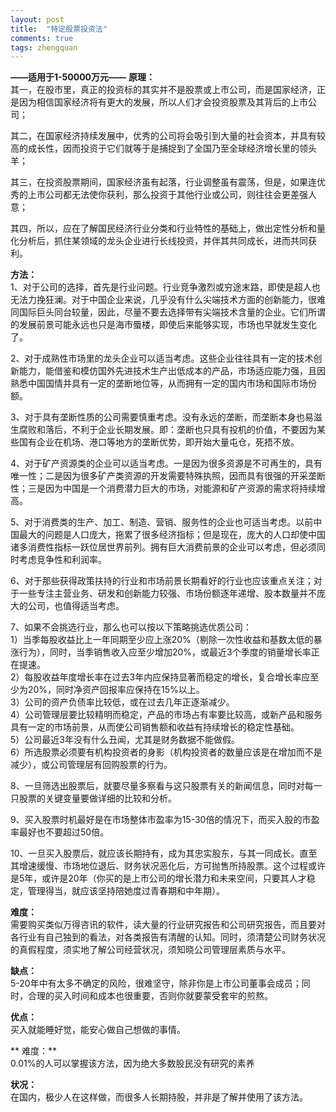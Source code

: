 ```yaml
---
layout: post
title:  "特定股票投资法"
comments: true
tags: zhengquan
---
```

**——适用于1-50000万元——**
**原理：**  
其一，在股市里，真正的投资标的其实并不是股票或上市公司，而是国家经济，正是因为相信国家经济将有更大的发展，所以人们才会投资股票及其背后的上市公司；

其二，在国家经济持续发展中，优秀的公司将会吸引到大量的社会资本，并具有较高的成长性，因而投资于它们就等于是捕捉到了全国乃至全球经济增长里的领头羊；

其三，在投资股票期间，国家经济虽有起落，行业调整虽有震荡，但是，如果连优秀的上市公司都无法使你获利，那么投资于其他行业或公司，则往往会更差强人意；

其四，所以，应在了解国民经济行业分类和行业特性的基础上，做出定性分析和量化分析后，抓住某领域的龙头企业进行长线投资，并伴其共同成长，进而共同获利。

**方法：**  
1、对于公司的选择，首先是行业问题。行业竞争激烈或穷途末路，即使是超人也无法力挽狂澜。对于中国企业来说，几乎没有什么尖端技术方面的创新能力，很难同国际巨头同台较量，因此，尽量不要去选择带有尖端技术含量的企业。它们所谓的发展前景可能永远也只是海市蜃楼，即使后来能够实现，市场也早就发生变化了。

2、对于成熟性市场里的龙头企业可以适当考虑。这些企业往往具有一定的技术创新能力，能借鉴和模仿国外先进技术生产出低成本的产品，市场适应能力强，且因熟悉中国国情并具有一定的垄断地位等，从而拥有一定的国内市场和国际市场份额。

3、对于具有垄断性质的公司需要慎重考虑。没有永远的垄断，而垄断本身也易滋生腐败和落后，不利于企业长期发展。即：垄断也只具有投机的价值，不要因为某些国有企业在机场、港口等地方的垄断优势，即开始大量屯仓，死捂不放。

4、对于矿产资源类的企业可以适当考虑。一是因为很多资源是不可再生的，具有唯一性；二是因为很多矿产类资源的开发需要特殊执照，因而具有很强的开采垄断性；三是因为中国是一个消费潜力巨大的市场，对能源和矿产资源的需求将持续增高。

5、对于消费类的生产、加工、制造、营销、服务性的企业也可适当考虑。以前中国最大的问题是人口庞大，拖累了很多经济指标；但是现在，庞大的人口却使中国诸多消费性指标一跃位居世界前列。拥有巨大消费前景的企业可以考虑，但必须同时考虑竞争性和利润率。

6、对于那些获得政策扶持的行业和市场前景长期看好的行业也应该重点关注；对于一些专注主营业务、研发和创新能力较强、市场份额逐年递增、股本数量并不庞大的公司，也值得适当考虑。

7、如果不会挑选行业，那么也可以按以下策略挑选优质公司：  
1）当季每股收益比上一年同期至少应上涨20%（剔除一次性收益和基数太低的暴涨行为），同时，当季销售收入应至少增加20%，或最近3个季度的销量增长率正在提速。  
2）每股收益年度增长率在过去3年内应保持显著而稳定的增长，复合增长率应至少为20%，同时净资产回报率应保持在15%以上。  
3）公司的资产负债率比较低，或在过去几年正逐渐减少。  
4）公司管理层要比较精明而稳定，产品的市场占有率要比较高，或新产品和服务具有一定的市场前景，从而使公司销售额和收益有持续增长的稳定性基础。  
5）公司最近3年没有什么丑闻，尤其是财务数据不能做假。  
6）所选股票必须要有机构投资者的身影（机构投资者的数量应该是在增加而不是减少），或公司管理层有回购股票的行为。  

8、一旦筛选出股票后，就要尽量多察看与这只股票有关的新闻信息，同时对每一只股票的关键变量要做详细的比较和分析。  

9、买入股票时机最好是在市场整体市盈率为15-30倍的情况下，而买入股的市盈率最好也不要超过50倍。

10、一旦买入股票后，就应该长期持有，成为其忠实股东，与其一同成长。直至其增速缓慢、市场地位退后、财务状况恶化后，方可抛售所持股票。这个过程或许是5年，或许是20年（你买的是上市公司的增长潜力和未来空间，只要其人才稳定，管理得当，就应该坚持陪她度过青春期和中年期）。

**难度：**    
需要购买类似万得咨讯的软件，读大量的行业研究报告和公司研究报告，而且要对各行业有自己独到的看法，对各类报告有清醒的认知。同时，须清楚公司财务状况的真假程度，须实地了解公司经营状况，须知晓公司管理层素质与水平。

**缺点：**  
5-20年中有太多不确定的风险，很难坚守，除非你是上市公司董事会成员；同时，合理的买入时间和成本也很重要，否则你就要蒙受套牢的煎熬。  

**优点：**  
买入就能睡好觉，能安心做自己想做的事情。

** 难度：**  
0.01%的人可以掌握该方法，因为绝大多数股民没有研究的素养

**状况：**  
在国内，极少人在这样做，而很多人长期持股，并非是了解并使用了该方法。